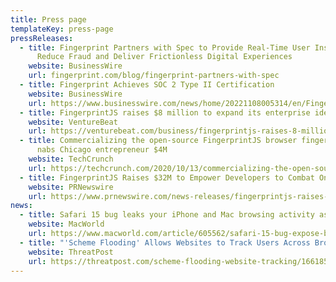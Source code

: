 ```yaml
---
title: Press page
templateKey: press-page
pressReleases:
  - title: Fingerprint Partners with Spec to Provide Real-Time User Insights that
      Reduce Fraud and Deliver Frictionless Digital Experiences
    website: BusinessWire
    url: fingerprint.com/blog/fingerprint-partners-with-spec
  - title: Fingerprint Achieves SOC 2 Type II Certification
    website: BusinessWire
    url: https://www.businesswire.com/news/home/20221108005314/en/Fingerprint-Achieves-SOC-2-Type-II-Certification
  - title: FingerprintJS raises $8 million to expand its enterprise identification API
    website: VentureBeat
    url: https://venturebeat.com/business/fingerprintjs-raises-8-million-to-expand-its-enterprise-identification-api/
  - title: Commercializing the open-source FingerprintJS browser fingerprinting tech
      nabs Chicago entrepreneur $4M
    website: TechCrunch
    url: https://techcrunch.com/2020/10/13/commercializing-the-open-source-fingerprintjs-browser-fingerprinting-tech-nabs-chicago-entrepreneur-4m/
  - title: FingerprintJS Raises $32M to Empower Developers to Combat Online Fraud
    website: PRNewswire
    url: https://www.prnewswire.com/news-releases/fingerprintjs-raises-32m-to-empower-developers-to-combat-online-fraud-301415570.html
news:
  - title: Safari 15 bug leaks your iPhone and Mac browsing activity as you work
    website: MacWorld
    url: https://www.macworld.com/article/605562/safari-15-bug-expose-browsing-activity-personal-data.html
  - title: "'Scheme Flooding' Allows Websites to Track Users Across Browsers"
    website: ThreatPost
    url: https://threatpost.com/scheme-flooding-website-tracking/166185/
---
```

